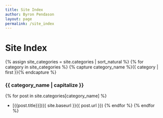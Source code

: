 ```yaml
---
title: Site Index
author: Byron Pendason
layout: page
permalink: /site_index
---
```


# Site Index
{% assign site_categories = site.categories | sort_natural %}
{% for category in site_categories %}
{% capture category_name %}{{ category | first }}{% endcapture %}

### {{ category_name | capitalize }}
{% for post in site.categories[category_name] %}
- [{{post.title}}]({{ site.baseurl }}{{ post.url }})
{% endfor %}
{% endfor %}
